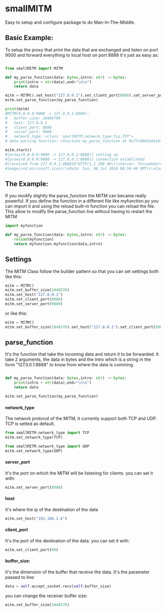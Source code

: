 # smallMITM

Easy to setup and configure package to do Man-In-The-Middle.
## Basic Example:
To setup the proxy that print the data that are exchanged and listen on port 9000 and forward everything to local host on port 8888 it's just as easy as:

```python

from smallMITM import MITM

def my_parse_function(data: bytes,intro: str) -> bytes:
    print(intro + str(data),end="\n\n")
    return data

mitm = MITM().set_host("127.0.0.1").set_client_port(8888).set_server_port(9000)
mitm.set_parse_function(my_parse_function)

print(mitm)
#MITM(0.0.0.0:9000 -> 127.0.0.1:8888):
#	buffer_size: 10485760
#	host: 127.0.0.1
#	client_port: 8888
#	server_port: 9000
#	network_type: <class 'smallMITM.network_type.tcp.TCP'>
# data parsing function: <function my_parse_function at 0x7fc6802a6e18>

mitm.start()
#[proxy(0.0.0.0:9000 -> 127.0.0.1:8888)] setting up
#[proxy(0.0.0.0:9000 -> 127.0.0.1:8888)] connection established
#[received from 127.0.0.1:8888]b"HTTP/1.1 200 OK\r\nServer: TornadoServer/5.0.2\r\nContent-Type:
#image/vnd.microsoft.icon\r\nDate: Sun, 08 Jul 2018 08:56:40 GMT\r\nContent-Se ...

```

## The Example:
If you modify slightly the parse_function the MITM can became really powerful.
If you define the function in a different file like myfunction.py you can import it and using the
reload built-in function you can reload the file.
This allow to modify the parse_function live without having to restart the MITM
```python
import myfunction

def my_parse_function(data: bytes,intro: str) -> bytes:
    reload(myfunction)
    return myfunction.myfunction(data,intro)

```


## Settings
The MITM Class follow the builder pattern so that you can set settings both like this:

```python
mitm = MITM()
mitm.set_buffer_size(1048576)
mitm.set_host("127.0.0.1")
mitm.set_client_port(8888)
mitm.set_server_port(9000)

```
or like this:

```python
mitm = MITM()
mitm.set_buffer_size(1048576).set_host("127.0.0.1").set_client_port(8888).set_server_port(9000)
```
## parse_function
It's the function that take the incoming data and return it to be forwarded.
It take 2 arguments, the data in bytes and the intro which is a string in the form
"127.0.0.1:8888" to know from where the data is comming.
```python

def my_parse_function(data: bytes,intro: str) -> bytes:
    print(intro + str(data),end="\n\n")
    return data

mitm.set_parse_function(my_parse_function)
```
#### network_type
The network protocol of the MITM, it currently support both TCP and UDP. TCP is setted as default.
```python
from smallMITM.network_type import TCP
mitm.set_network_type(TCP)

from smallMITM.network_type import UDP
mitm.set_network_type(UDP)

```

#### server_port
It's the port on which the MITM will be listening for clients.
you can set it with:
```python
mitm.set_server_port(8888)

```


#### host
It's where the ip of the destination of the data
```python
mitm.set_host("192.168.1.6")

```

#### client_port
It's the port of the destination of the data.
you can set it with:
```python
mitm.set_client_port(80)

```


#### buffer_size:
It's the dimension of the buffer that receive the data.
It's the parameter passed to line:
```python
data = self.accept_socket.recv(self.buffer_size)

```
you can change the receiver buffer size:

```python
mitm.set_buffer_size(1048576)

```
